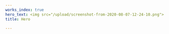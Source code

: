 ```yaml
---
works_index: true
hero_text: <img src="/upload/screenshot-from-2020-08-07-12-24-10.png">
title: Hero

---
```

<Hero :text="$page.frontmatter.hero_text" />
<WorksList />